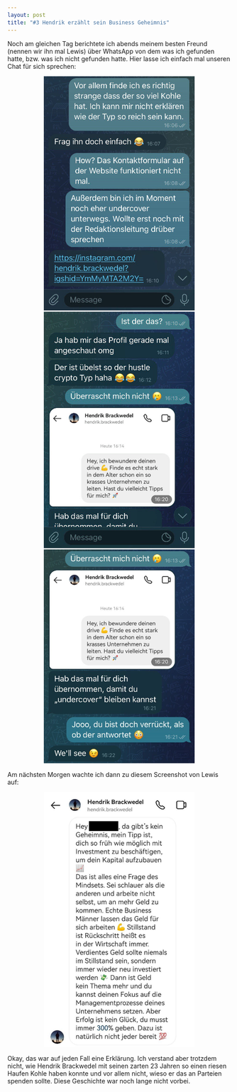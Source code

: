 ```yaml
---
layout: post
title: "#3 Hendrik erzählt sein Business Geheimnis"
---
```


Noch am gleichen Tag berichtete ich abends meinem besten Freund (nennen wir ihn mal Lewis) über WhatsApp von dem was ich gefunden hatte, bzw. was ich nicht gefunden hatte.
Hier lasse ich einfach mal unseren Chat für sich sprechen:

<div style="display: flex; justify-content: center;">
<div style="display: flex; flex-wrap: wrap; max-width: 700px; width: 100%; justify-content: space-around;">
<div style="width:340px;">
<img alt="Screenshot von WhatsApp; Alice: 'Vor allem finde ich es richtig strange dass der so viel Kohle hat. Ich kann mir nicht erklären wie der Typ so reich sein kann.', Lewis: 'Frag ihn doch einfach :D', Alice: 'How? Das Kontaktformular auf der Website funktioniert nicht mal.', Alice: 'Außerdem bin ich im Moment noch eher undercover unterwegs. Wollte erst noch mit der Redaktionsleitung drüber sprechen.', Lewis: 'https://www.instagram.com/hendrik.brackwedel/'" src="/media/chat1.jpg" />
</div>
<div style="width:340px;">
<img alt="Fortsetzung Chat;  Alice: 'Ist er das?', Lewis: 'Ja, der ist übelst so der Hustle Crypto Typ haha :D', Alice: 'Überrascht mich nicht :D', Lewis: 'Hab das mal für dich übernommen, damit du „undercover“ bleiben kannst.' (Screenshot von einer Instagram DM an Hendrik Brackwedel mit dem Inhalt 'Hey, ich bewundere deinen Drive. Finde es echt stark, in dem Alter schon ein so krasses Unternehmen zu leiten. Hast du Tipps für mich?')" src="/media/chat2.jpg" />
</div>
<div style="width:340px;">
<img alt="Fortsetzung Chat;  Alice: 'Jooo, du bist doch verrückt, als ob der antwortet :D', Lewis: 'We'll see'" src="/media/chat3.jpg" />
</div>
</div>
</div>

Am nächsten Morgen wachte ich dann zu diesem Screenshot von Lewis auf:

<div style="display: flex; justify-content: center;">
<div style="display: flex; flex-wrap: wrap; max-width: 700px; width: 100%; justify-content: space-around;">
<div style="width:340px;">
<img alt="Screenshot Instagram Chat, heute 9:28: 'Hey ( blurred), da gibt’s kein Geheimnis, mein Tipp ist, dich so früh wie möglich mit Investment zu beschäftigen, um dein Kapital aufzubauen. Das ist alles eine Frage des Mindsets. Sei schlauer als die anderen und arbeite nicht selbst, um an mehr Geld zu kommen. Echte Business Männer lassen das Geld für sich arbeiten. Stillstand ist Rückschritt heißt es in der Wirtschaft immer. Verdientes Geld sollte niemals im Stillstand sein, sondern immer wieder neu investiert werden. Dann ist Geld kein Thema mehr und du kannst deinen Fokus auf die Managementprozesse deines Unternehmens setzen. Aber Erfolg ist kein Glück, du musst immer 340% geben. Dazu ist natürlich nicht jeder bereit.'" src="/media/instagram.jpg" />
</div>
</div>
</div>

Okay, das war auf jeden Fall eine Erklärung. Ich verstand aber trotzdem nicht, wie Hendrik Brackwedel mit seinen zarten 23 Jahren so einen riesen Haufen Kohle haben konnte und vor allem nicht, wieso er das an Parteien spenden sollte. Diese Geschichte war noch lange nicht vorbei.

